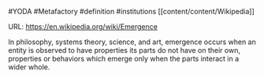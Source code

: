 #YODA 
#Metafactory 
#definition
#institutions
	[[content/content/Wikipedia]]
	
URL:
https://en.wikipedia.org/wiki/Emergence

In philosophy, systems theory, science, and art, emergence occurs when an entity is observed to have properties its parts do not have on their own, properties or behaviors which emerge only when the parts interact in a wider whole.